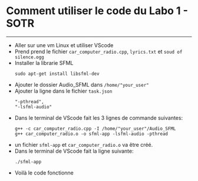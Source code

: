 # Comment utiliser le code du Labo 1 - SOTR
***
* Aller sur une vm Linux et utiliser VScode
* Prend prend le fichier 
`car_computer_radio.cpp`, 
`lyrics.txt` et
`soud of silence.ogg`
* Installer la librarie SFML
  ```
  sudo apt-get install libsfml-dev
  ```
* Ajouter le dossier Audio_SFML dans
  `/home/"your_user"`
* Ajouter la ligne dans le fichier
   `task.json`
  ```
  "-pthread",
  "-lsfml-audio"
  ```
* Dans le terminal de VScode fait les 3 lignes de commande suivantes:
  ```
  g++ -c car_computer_radio.cpp -I /home/"your_user"/Audio_SFML
  g++ car_computer_radio.o -o sfml-app -lsfml-audio -pthread
  ```
* un fichier `sfml-app` et `car_computer_radio.o` va être créé.
* Dans le terminal de VScode fait la ligne suivante:
  ```
  ./sfml-app
  ```
* Voilà le code fonctionne
